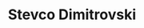 ---
title: "Stevco Dimitrovski"
url: /klagenfurt-am-woerthersee/stevco-dimitrovski/
shop: Schmuck
---